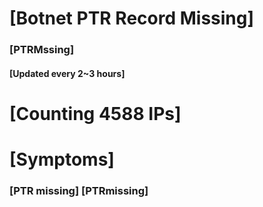 # [Botnet PTR Record Missing]
### [PTRMssing]
#### [Updated every 2~3 hours]

# [Counting 4588 IPs]

# [Symptoms] 
###   [PTR missing] [PTRmissing]
